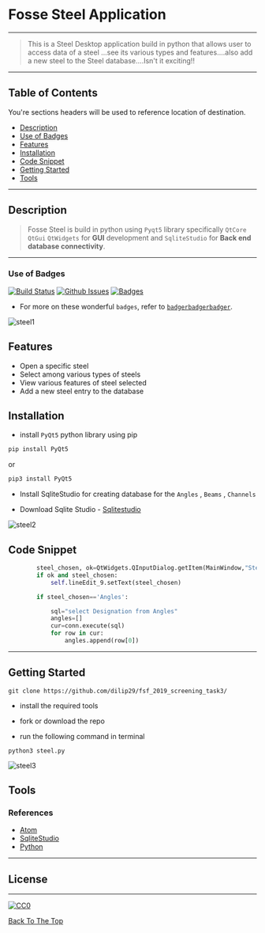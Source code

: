 # Fosse Steel Application


----

> This is a Steel Desktop application build in python that allows user to access data of a steel ...see its various types and features....also add a new steel to the Steel database....Isn't it exciting!!
---


## Table of Contents
You're sections headers will be used to reference location of destination.

- [Description](#description)
- [Use of Badges](#use-of-badges)
- [Features](#features)
- [Installation](#installation)
- [Code Snippet](#code-snippet)
- [Getting Started](#getting-started)
- [Tools](#tools)



---

## Description
> Fosse Steel is build in python using `Pyqt5` library specifically `QtCore`  `QtGui`  `QtWidgets` for **GUI** development and `SqliteStudio` for **Back end database connectivity**.


---

### Use of Badges

[![Build Status](http://img.shields.io/travis/badges/badgerbadgerbadger.svg?style=flat-square)](https://travis-ci.org/badges/badgerbadgerbadger) [![Github Issues](http://githubbadges.herokuapp.com/badges/badgerbadgerbadger/issues.svg?style=flat-square)](https://github.com/badges/badgerbadgerbadger/issues)  [![Badges](http://img.shields.io/:badges-9/9-ff6799.svg?style=flat-square)](https://github.com/badges/badgerbadgerbadger)

- For more on these wonderful `badges`, refer to <a href="http://badges.github.io/badgerbadgerbadger/" target="_blank">`badgerbadgerbadger`</a>.



![steel1](https://user-images.githubusercontent.com/40792388/54923502-6307f080-4f30-11e9-8c97-4fd396085bb4.gif)




## Features
  * Open a specific steel 
  * Select among various types of steels
  * View various features of steel selected
  * Add a new steel entry to the database
  
 





## Installation
* install `PyQt5` python library using pip
```python
pip install PyQt5

```
or
```python
pip3 install PyQt5

```
* Install SqliteStudio for creating database for the `Angles` , `Beams` , `Channels`

- Download Sqlite Studio - [Sqlitestudio](https://sqlitestudio.pl/index.rvt)



![steel2](https://user-images.githubusercontent.com/40792388/54923689-c1cd6a00-4f30-11e9-97ff-477af28fff30.gif)





## Code Snippet

```python
        steel_chosen, ok=QtWidgets.QInputDialog.getItem(MainWindow,"Steel","Choose a Steel Section",steels,0,False)
        if ok and steel_chosen:
            self.lineEdit_9.setText(steel_chosen)  

        if steel_chosen=='Angles':

            sql="select Designation from Angles"
            angles=[]
            cur=conn.execute(sql)
            for row in cur:
                angles.append(row[0])
```






---
## Getting Started
```
git clone https://github.com/dilip29/fsf_2019_screening_task3/
```
* install the required tools 

* fork or download the repo 

* run the following command in terminal

```
python3 steel.py
```


![steel3](https://user-images.githubusercontent.com/40792388/54923730-df023880-4f30-11e9-9359-fa412884a033.gif)






## Tools
### References
* [Atom](https://atom.io/)
* [SqliteStudio](https://sqlitestudio.pl/index.rvt)
* [Python](https://www.python.org/)



---



## License
---
[![CC0](https://licensebuttons.net/p/zero/1.0/88x31.png)](https://creativecommons.org/publicdomain/zero/1.0/)


[Back To The Top](#Fantasy-Cricket-Application)
